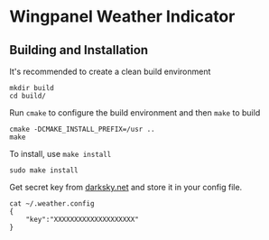 # Wingpanel Weather Indicator

## Building and Installation

It's recommended to create a clean build environment

    mkdir build
    cd build/

Run `cmake` to configure the build environment and then `make` to build

    cmake -DCMAKE_INSTALL_PREFIX=/usr ..
    make

To install, use `make install`

    sudo make install
    
Get secret key from [darksky.net](https://darksky.net/dev/account) and store it in your config file.

    cat ~/.weather.config
    {
        "key":"XXXXXXXXXXXXXXXXXXXX"
    }
